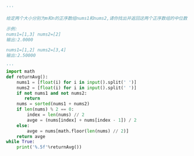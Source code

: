
<BlogInfo title="14.寻找两个正序数组的中位数" author="白日梦想猿" pv=0 read_times=0 pre_cost_time=0分28秒 category="算法" tag_list="['算法']" create_time="2021.04.10 17:27:43" update_time="2021.04.10 17:42:25" />

```python
'''

给定两个大小分别为m和n的正序数组nums1和nums2,请你找出并返回这两个正序数组的中位数

示例:
nums1=[1,3] nums2=[2]
输出:2.0000

nums1=[1,2] nums2=[3,4]
输出:2.50000

'''
import math
def returnAvg():
    nums1 = [float(i) for i in input().split(' ')]
    nums2 = [float(i) for i in input().split(' ')]
    if not nums1 and not nums2:
       return
    nums = sorted(nums1 + nums2)
    if len(nums) % 2 == 0:
        index = len(nums) // 2
        avge = (nums[index] + nums[index - 1]) / 2
    else:
        avge = nums[math.floor(len(nums) // 2)]
    return avge
while True:
    print('%.5f'%returnAvg())
```
